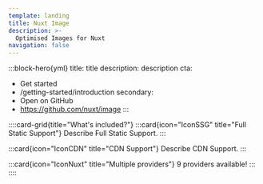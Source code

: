```yaml
---
template: landing
title: Nuxt Image
description: >-
  Optimised Images for Nuxt
navigation: false
---
```


:::block-hero{yml}
title: title
description: description
cta:
  - Get started
  - /getting-started/introduction
secondary:
  - Open on GitHub
  - https://github.com/nuxt/image
:::

::::card-grid{title="What's included?"}
  :::card{icon="IconSSG" title="Full Static Support"}
    Describe Full Static Support.
  :::

  :::card{icon="IconCDN" title="CDN Support"}
    Describe CDN Support.
  :::

  :::card{icon="IconNuxt" title="Multiple providers"}
    9 providers available!
  :::
::::
